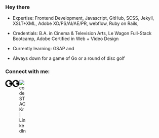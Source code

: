 ### Hey there

- Expertise: Frontend Development, Javascript, GitHub, SCSS, Jekyll, XSLT+XML, Adobe XD/PS/AI/AE/PR, webflow, Ruby on Rails, 
- Credentials: B.A. in Cinema & Television Arts, Le Wagon Full-Stack Bootcamp, Adobe Certified in Web + Video Design

- Currently learning: GSAP and 
- Always down for a game of Go or a round of disc golf

<!-- [![Top Langs](https://github-readme-stats.vercel.app/api/top-langs?username=mcspach&theme=tokyonight)](https://github.com/anuraghazra/github-readme-stats)
![My GitHub Stats](https://github-readme-stats.vercel.app/api?username=mcspach&theme=tokyonight&hide=stars&show_icons=true) -->


### Connect with me:
[<img align="left" alt="codeSTACKr.com" width="22px" src="https://raw.githubusercontent.com/iconic/open-iconic/master/svg/globe.svg" />][website]
[<img align="left" alt="codeSTACKr.com" width="22px" src="https://raw.githubusercontent.com/iconic/open-iconic/master/svg/globe.svg" />][agency]
[<img align="left" alt="codeSTACKr | LinkedIn" width="22px" src="https://cdn.jsdelivr.net/npm/simple-icons@v3/icons/linkedin.svg" />][linkedin]
<br />
<!-- This section you create this variables that are used above -->

[website]: https://www.matthewspach.com/
[agency]: https://www.ursamajorglobaltech.com/
[linkedin]: https://www.linkedin.com/in/matthewspach/
